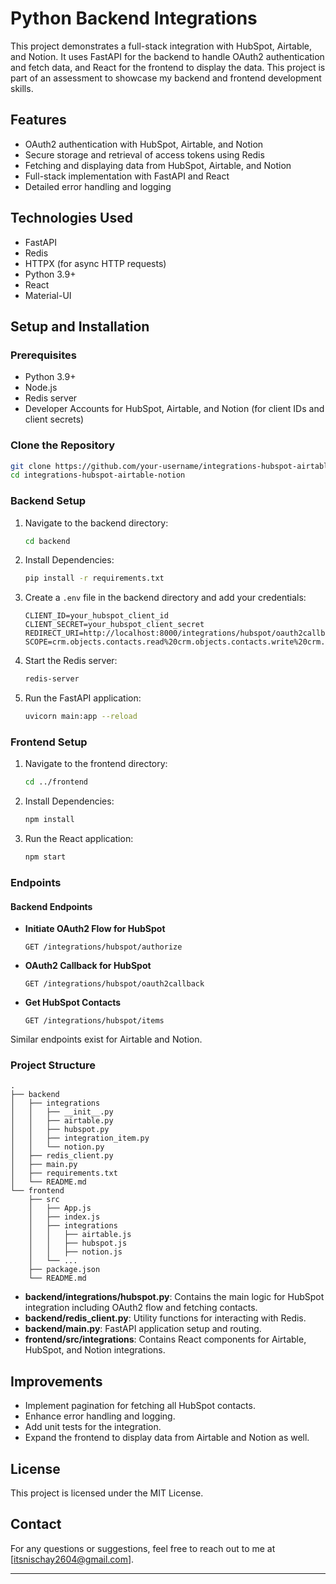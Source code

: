 # Python Backend Integrations

This project demonstrates a full-stack integration with HubSpot, Airtable, and Notion. It uses FastAPI for the backend to handle OAuth2 authentication and fetch data, and React for the frontend to display the data. This project is part of an assessment to showcase my backend and frontend development skills.

## Features

- OAuth2 authentication with HubSpot, Airtable, and Notion
- Secure storage and retrieval of access tokens using Redis
- Fetching and displaying data from HubSpot, Airtable, and Notion
- Full-stack implementation with FastAPI and React
- Detailed error handling and logging

## Technologies Used

- FastAPI
- Redis
- HTTPX (for async HTTP requests)
- Python 3.9+
- React
- Material-UI

## Setup and Installation

### Prerequisites

- Python 3.9+
- Node.js
- Redis server
- Developer Accounts for HubSpot, Airtable, and Notion (for client IDs and client secrets)

### Clone the Repository

```bash
git clone https://github.com/your-username/integrations-hubspot-airtable-notion.git
cd integrations-hubspot-airtable-notion
```

### Backend Setup

1. Navigate to the backend directory:

    ```bash
    cd backend
    ```

2. Install Dependencies:

    ```bash
    pip install -r requirements.txt
    ```

3. Create a `.env` file in the backend directory and add your credentials:

    ```env
    CLIENT_ID=your_hubspot_client_id
    CLIENT_SECRET=your_hubspot_client_secret
    REDIRECT_URI=http://localhost:8000/integrations/hubspot/oauth2callback
    SCOPE=crm.objects.contacts.read%20crm.objects.contacts.write%20crm.schemas.contacts.read%20crm.schemas.contacts.write
    ```

4. Start the Redis server:

    ```bash
    redis-server
    ```

5. Run the FastAPI application:

    ```bash
    uvicorn main:app --reload
    ```

### Frontend Setup

1. Navigate to the frontend directory:

    ```bash
    cd ../frontend
    ```

2. Install Dependencies:

    ```bash
    npm install
    ```

3. Run the React application:

    ```bash
    npm start
    ```

### Endpoints

#### Backend Endpoints

- **Initiate OAuth2 Flow for HubSpot**

    ```http
    GET /integrations/hubspot/authorize
    ```

- **OAuth2 Callback for HubSpot**

    ```http
    GET /integrations/hubspot/oauth2callback
    ```

- **Get HubSpot Contacts**

    ```http
    GET /integrations/hubspot/items
    ```

Similar endpoints exist for Airtable and Notion.

### Project Structure

```
.
├── backend
│   ├── integrations
│   │   ├── __init__.py
│   │   ├── airtable.py
│   │   ├── hubspot.py
│   │   ├── integration_item.py
│   │   └── notion.py
│   ├── redis_client.py
│   ├── main.py
│   ├── requirements.txt
│   └── README.md
└── frontend
    ├── src
    │   ├── App.js
    │   ├── index.js
    │   ├── integrations
    │   │   ├── airtable.js
    │   │   ├── hubspot.js
    │   │   ├── notion.js
    │   └── ...
    ├── package.json
    └── README.md
```

- **backend/integrations/hubspot.py**: Contains the main logic for HubSpot integration including OAuth2 flow and fetching contacts.
- **backend/redis_client.py**: Utility functions for interacting with Redis.
- **backend/main.py**: FastAPI application setup and routing.
- **frontend/src/integrations**: Contains React components for Airtable, HubSpot, and Notion integrations.

## Improvements

- Implement pagination for fetching all HubSpot contacts.
- Enhance error handling and logging.
- Add unit tests for the integration.
- Expand the frontend to display data from Airtable and Notion as well.

## License

This project is licensed under the MIT License.

## Contact

For any questions or suggestions, feel free to reach out to me at [itsnischay2604@gmail.com].

---
